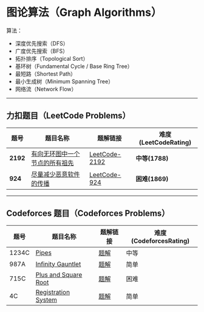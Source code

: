 # 图论算法（Graph Algorithms）

算法：

- 深度优先搜索（DFS）  
- 广度优先搜索（BFS）  
- 拓扑排序（Topological Sort）  
- 基环树（Fundamental Cycle / Base Ring Tree）  
- 最短路（Shortest Path）  
- 最小生成树（Minimum Spanning Tree）  
- 网络流（Network Flow）

---

## 力扣题目（LeetCode Problems）

| 题号 | 题目名称 | 题解链接 | 难度(LeetCodeRating) |
|------|----------|----------|------|
| **2192** | [有向无环图中一个节点的所有祖先](https://leetcode.cn/problems/all-ancestors-of-a-node-in-a-directed-acyclic-graph/description/) | [LeetCode-2192](solution/LeetCode2192.md) | **中等(1788)** |
| **924** | [尽量减少恶意软件的传播](https://leetcode.cn/problems/minimize-malware-spread/description/) | [LeetCode-924](solution/LeetCode2192.md) | **困难(1869)** |
---

## Codeforces 题目（Codeforces Problems）

| 题号  | 题目名称 | 题解链接 | 难度(CodeforcesRating) |
|-------|----------|----------|------|
| 1234C | [Pipes](https://codeforces.com/problemset/problem/1234/C) | [题解](./cf/1234C-pipes.md) | 中等 |
| 987A  | [Infinity Gauntlet](https://codeforces.com/problemset/problem/987/A) | [题解](./cf/987A-infinity-gauntlet.md) | 简单 |
| 715C  | [Plus and Square Root](https://codeforces.com/problemset/problem/715/C) | [题解](./cf/715C-plus-square-root.md) | 困难 |
| 4C    | [Registration System](https://codeforces.com/problemset/problem/4/C) | [题解](./cf/4C-registration-system.md) | 简单 |
